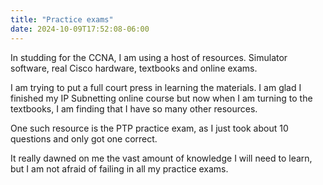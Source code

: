 ```yaml
---
title: "Practice exams"
date: 2024-10-09T17:52:08-06:00
---
```

In studding for the CCNA, I am using a host of resources. Simulator software, real Cisco hardware, textbooks and online exams. 

I am trying to put a full court press in learning the materials. I am glad I finished my IP Subnetting online course but now when I am turning to the textbooks, I am finding that I have so many other resources. 

One such resource is the PTP practice exam, as I just took about 10 questions and only got one correct.

It really dawned on me the vast amount of knowledge I will need to learn, but I am not afraid of failing in all my practice exams.
